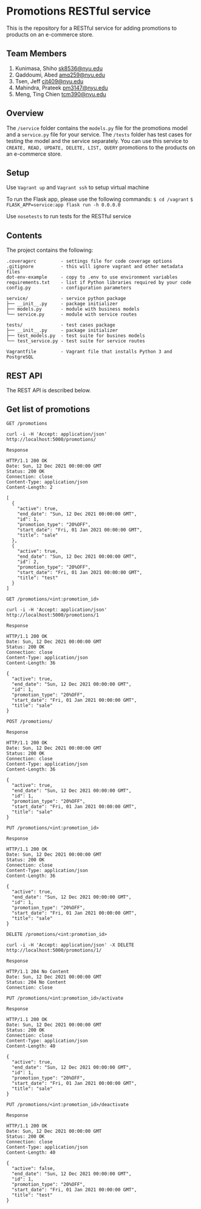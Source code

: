 # Promotions RESTful service

This is the repository for a RESTful service for adding promotions to products on an e-commerce store.

## Team Members
1. Kunimasa, Shiho sk8536@nyu.edu
2. Qaddoumi, Abed amq259@nyu.edu
3. Tsen, Jeff cjt409@nyu.edu
4. Mahindra, Prateek pm3147@nyu.edu
5. Meng, Ting Chien tcm390@nyu.edu

## Overview

 The `/service` folder contains the `models.py` file for the promotions model and a `service.py` file for your service. The `/tests` folder has test cases for testing the model and the service separately. You can use this service to `CREATE, READ, UPDATE, DELETE, LIST, QUERY` promotions to the products on an e-commerce store.

 ## Setup
 Use `Vagrant up` and `Vagrant ssh` to setup virtual machine 

To run the Flask app, please use the following commands:
`$ cd /vagrant`
 `$ FLASK_APP=service:app flask run -h 0.0.0.0`

 Use `nosetests` to run tests for the RESTful service

## Contents

The project contains the following:
```text
.coveragerc         - settings file for code coverage options
.gitignore          - this will ignore vagrant and other metadata files
dot-env-example     - copy to .env to use environment variables
requirements.txt    - list if Python libraries required by your code
config.py           - configuration parameters

service/            - service python package
├── __init__.py     - package initializer
├── models.py       - module with business models
└── service.py      - module with service routes

tests/              - test cases package
├── __init__.py     - package initializer
├── test_models.py  - test suite for busines models
└── test_service.py - test suite for service routes

Vagrantfile         - Vagrant file that installs Python 3 and PostgreSQL
```

## REST API 

The REST API is described below.

## Get list of promotions

```
GET /promotions

curl -i -H 'Accept: application/json' http://localhost:5000/promotions/

Response

HTTP/1.1 200 OK
Date: Sun, 12 Dec 2021 00:00:00 GMT
Status: 200 OK
Connection: close
Content-Type: application/json
Content-Length: 2

[
  {
    "active": true,
    "end_date": "Sun, 12 Dec 2021 00:00:00 GMT",
    "id": 1,
    "promotion_type": "20%OFF",
    "start_date": "Fri, 01 Jan 2021 00:00:00 GMT",
    "title": "sale"
  },
  {
    "active": true,
    "end_date": "Sun, 12 Dec 2021 00:00:00 GMT",
    "id": 2,
    "promotion_type": "20%OFF",
    "start_date": "Fri, 01 Jan 2021 00:00:00 GMT",
    "title": "test"
  }
]
```


```
GET /promotions/<int:promotion_id>

curl -i -H 'Accept: application/json' http://localhost:5000/promotions/1

Response

HTTP/1.1 200 OK
Date: Sun, 12 Dec 2021 00:00:00 GMT
Status: 200 OK
Connection: close
Content-Type: application/json
Content-Length: 36

{
  "active": true,
  "end_date": "Sun, 12 Dec 2021 00:00:00 GMT",
  "id": 1,
  "promotion_type": "20%OFF",
  "start_date": "Fri, 01 Jan 2021 00:00:00 GMT",
  "title": "sale"
}
```

```
POST /promotions/

Response

HTTP/1.1 200 OK
Date: Sun, 12 Dec 2021 00:00:00 GMT
Status: 200 OK
Connection: close
Content-Type: application/json
Content-Length: 36

{
  "active": true,
  "end_date": "Sun, 12 Dec 2021 00:00:00 GMT",
  "id": 1,
  "promotion_type": "20%OFF",
  "start_date": "Fri, 01 Jan 2021 00:00:00 GMT",
  "title": "sale"
}
```

```
PUT /promotions/<int:promotion_id>

Response

HTTP/1.1 200 OK
Date: Sun, 12 Dec 2021 00:00:00 GMT
Status: 200 OK
Connection: close
Content-Type: application/json
Content-Length: 36

{
  "active": true,
  "end_date": "Sun, 12 Dec 2021 00:00:00 GMT",
  "id": 1,
  "promotion_type": "20%OFF",
  "start_date": "Fri, 01 Jan 2021 00:00:00 GMT",
  "title": "sale"
}
```


```
DELETE /promotions/<int:promotion_id>

curl -i -H 'Accept: application/json' -X DELETE http://localhost:5000/promotions/1/

Response

HTTP/1.1 204 No Content
Date: Sun, 12 Dec 2021 00:00:00 GMT
Status: 204 No Content
Connection: close
```


```
PUT /promotions/<int:promotion_id>/activate

Response

HTTP/1.1 200 OK
Date: Sun, 12 Dec 2021 00:00:00 GMT
Status: 200 OK
Connection: close
Content-Type: application/json
Content-Length: 40

{
  "active": true,
  "end_date": "Sun, 12 Dec 2021 00:00:00 GMT",
  "id": 1,
  "promotion_type": "20%OFF",
  "start_date": "Fri, 01 Jan 2021 00:00:00 GMT",
  "title": "sale"
}
```

```
PUT /promotions/<int:promotion_id>/deactivate

Response

HTTP/1.1 200 OK
Date: Sun, 12 Dec 2021 00:00:00 GMT
Status: 200 OK
Connection: close
Content-Type: application/json
Content-Length: 40

{
  "active": false,
  "end_date": "Sun, 12 Dec 2021 00:00:00 GMT",
  "id": 1,
  "promotion_type": "20%OFF",
  "start_date": "Fri, 01 Jan 2021 00:00:00 GMT",
  "title": "test"
}
```